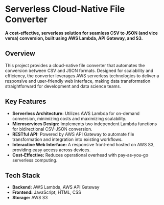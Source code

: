 # Serverless Cloud-Native File Converter

**A cost-effective, serverless solution for seamless CSV to JSON (and vice versa) conversion, built using AWS Lambda, API Gateway, and S3.**

## Overview
This project provides a cloud-native file converter that automates the conversion between CSV and JSON formats. Designed for scalability and efficiency, the converter leverages AWS serverless technologies to deliver a responsive and user-friendly web interface, making data transformation straightforward for development and data science teams.

## Key Features
- **Serverless Architecture:** Utilizes AWS Lambda for on-demand conversion, minimizing costs and maximizing scalability.
- **Microservices Design:** Implements two independent Lambda functions for bidirectional CSV-JSON conversion.
- **RESTful API:** Powered by AWS API Gateway to automate file transformation and integration into existing workflows.
- **Interactive Web Interface:** A responsive front-end hosted on AWS S3, providing easy access across devices.
- **Cost-Effective:** Reduces operational overhead with pay-as-you-go serverless computing.

## Tech Stack
- **Backend:** AWS Lambda, AWS API Gateway
- **Frontend:** JavaScript, HTML, CSS
- **Storage:** AWS S3
